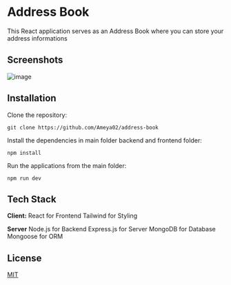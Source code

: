 
# Address Book

This React application serves as an Address Book where you can store your address informations



## Screenshots

![image](https://github.com/Ameya02/address-book/assets/65841021/e585e548-93d4-4a92-8f43-3ba35e4bd558)




## Installation

Clone the repository: 
```
git clone https://github.com/Ameya02/address-book
```
Install the dependencies in main folder backend and frontend folder:
```
npm install
```
Run the applications from the main folder:
```
npm run dev
```
## Tech Stack

**Client:**
React for Frontend
Tailwind for Styling

**Server**
Node.js for Backend
Express.js for Server
MongoDB for Database
Mongoose for ORM

## License

[MIT](https://choosealicense.com/licenses/mit/)

